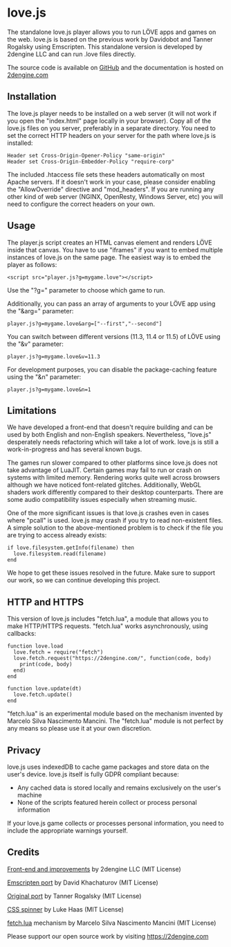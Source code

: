# love.js
The standalone love.js player allows you to run LÖVE apps and games on the web.
love.js is based on the previous work by Davidobot and Tanner Rogalsky using Emscripten.
This standalone version is developed by 2dengine LLC and can run .love files directly.

The source code is available on [GitHub](https://github.com/2dengine/love.js) and the documentation is hosted on [2dengine.com](https://2dengine.com/doc/lovejs.html)

## Installation
The love.js player needs to be installed on a web server (it will not work if you open the "index.html" page locally in your browser).
Copy all of the love.js files on you server, preferably in a separate directory.
You need to set the correct HTTP headers on your server for the path where love.js is installed:
```
Header set Cross-Origin-Opener-Policy "same-origin"
Header set Cross-Origin-Embedder-Policy "require-corp"
```
The included .htaccess file sets these headers automatically on most Apache servers.
If it doesn't work in your case, please consider enabling the "AllowOverride" directive and "mod_headers".
If you are running any other kind of web server (NGINX, OpenResty, Windows Server, etc) you will need to configure the correct headers on your own.

## Usage
The player.js script creates an HTML canvas element and renders LÖVE inside that canvas.
You have to use "iframes" if you want to embed multiple instances of love.js on the same page.
The easiest way is to embed the player as follows:
```
<script src="player.js?g=mygame.love"></script>
```
Use the "?g=" parameter to choose which game to run.

Additionally, you can pass an array of arguments to your LÖVE app using the "&arg=" parameter:
```
player.js?g=mygame.love&arg=["--first","--second"]
```

You can switch between different versions (11.3, 11.4 or 11.5) of LÖVE using the "&v" parameter:
```
player.js?g=mygame.love&v=11.3
```

For development purposes, you can disable the package-caching feature using the "&n" parameter:
```
player.js?g=mygame.love&n=1
```

## Limitations
We have developed a front-end that doesn't require building and can be used by both English and non-English speakers.
Nevertheless, "love.js" desperately needs refactoring which will take a lot of work.
love.js is still a work-in-progress and has several known bugs.

The games run slower compared to other platforms since love.js does not take advantage of LuaJIT.
Certain games may fail to run or crash on systems with limited memory.
Rendering works quite well across browsers although we have noticed font-related glitches.
Additionally, WebGL shaders work differently compared to their desktop counterparts.
There are some audio compatibility issues especially when streaming music.

One of the more significant issues is that love.js crashes even in cases where "pcall" is used.
love.js may crash if you try to read non-existent files.
A simple solution to the above-mentioned problem is to check if the file you are trying to access already exists:
```
if love.filesystem.getInfo(filename) then
  love.filesystem.read(filename)
end
```
We hope to get these issues resolved in the future.
Make sure to support our work, so we can continue developing this project.

## HTTP and HTTPS
This version of love.js includes "fetch.lua", a module that allows you to make HTTP/HTTPS requests.
"fetch.lua" works asynchronously, using callbacks:
```
function love.load
  love.fetch = require("fetch")
  love.fetch.request("https://2dengine.com/", function(code, body)
    print(code, body)
  end)
end

function love.update(dt)
  love.fetch.update()
end
```
"fetch.lua" is an experimental module based on the mechanism invented by Marcelo Silva Nascimento Mancini.
The "fetch.lua" module is not perfect by any means so please use it at your own discretion.

## Privacy
love.js uses indexedDB to cache game packages and store data on the user's device.
love.js itself is fully GDPR compliant because:
* Any cached data is stored locally and remains exclusively on the user's machine
* None of the scripts featured herein collect or process personal information

If your love.js game collects or processes personal information, you need to include the appropriate warnings yourself.

## Credits
[Front-end and improvements](https://github.com/2dengine/love.js) by 2dengine LLC (MIT License)

[Emscripten port](https://github.com/Davidobot/love.js) by David Khachaturov (MIT License)

[Original port](https://github.com/TannerRogalsky/love.js/) by Tanner Rogalsky (MIT License)

[CSS spinner](https://projects.lukehaas.me/css-loaders/) by Luke Haas (MIT License)

[fetch.lua](https://github.com/MrcSnm/Love.js-Api-Player) mechanism by Marcelo Silva Nascimento Mancini (MIT License)

Please support our open source work by visiting https://2dengine.com
